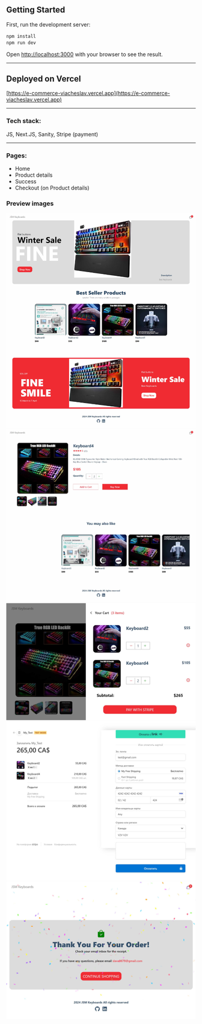 ## Getting Started

First, run the development server:

```bash
npm install
npm run dev
```

Open [http://localhost:3000](http://localhost:3000) with your browser to see the result.

---

## Deployed on Vercel

[https://e-commerce-viacheslav.vercel.app](https://e-commerce-viacheslav.vercel.app)

---

### Tech stack:

JS, Next.JS, Sanity, Stripe (payment)

---

### Pages:

- Home
- Product details
- Success
- Checkout (on Product details)

### Preview images

![alt text](./public/preview/1_main.jpg) ![alt text](./public/preview/2_productDetails.jpg) ![alt text](./public/preview/3_checkout.jpg) ![alt text](./public/preview/4_checkout.jpg) ![alt text](./public/preview/5_success.jpg)
